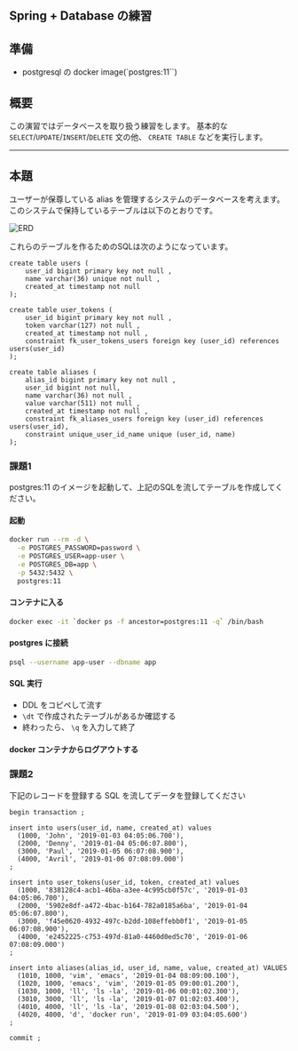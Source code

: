 Spring + Database の練習
---

準備
---

* postgresql の docker image(`postgres:11``)

概要
---

この演習ではデータベースを取り扱う練習をします。
基本的な `SELECT`/`UPDATE`/`INSERT`/`DELETE` 文の他、 `CREATE TABLE` などを実行します。

---

本題
---

ユーザーが保尊している alias を管理するシステムのデータベースを考えます。
このシステムで保持しているテーブルは以下のとおりです。

![ERD](http://www.plantuml.com/plantuml/png/ZP2n2i8m48RtF4L6HJ9KKQ5JNLnS77GgKixsq62IId8fYF7TfPNQ8hGuviznt_zTuWWiUQqO6fBqu4U7rl4dutp6lKERoI8-ouiqnDFzxiI44CsV0Orn1JQ_WfqiLjCcp2q2OP41nIGrEW9zPo_MttqeRsX60Ecs1w5w-4k9vkk_C1ibmM7BWFerPF5Je8OFsrMWV9SkesYy3VkSCWGXGkZKUt4PsguiGLDuhTu0)

これらのテーブルを作るためのSQLは次のようになっています。

```postgresql
create table users (
    user_id bigint primary key not null ,
    name varchar(36) unique not null ,
    created_at timestamp not null 
);

create table user_tokens (
    user_id bigint primary key not null ,
    token varchar(127) not null ,
    created_at timestamp not null ,
    constraint fk_user_tokens_users foreign key (user_id) references users(user_id)
);

create table aliases (
    alias_id bigint primary key not null ,
    user_id bigint not null,
    name varchar(36) not null ,
    value varchar(511) not null ,
    created_at timestamp not null ,
    constraint fk_aliases_users foreign key (user_id) references users(user_id),
    constraint unique_user_id_name unique (user_id, name)
);
```

### 課題1

postgres:11 のイメージを起動して、上記のSQLを流してテーブルを作成してください。

#### 起動

```bash
docker run --rm -d \
  -e POSTGRES_PASSWORD=password \
  -e POSTGRES_USER=app-user \
  -e POSTGRES_DB=app \
  -p 5432:5432 \
  postgres:11
```

#### コンテナに入る

```bash
docker exec -it `docker ps -f ancestor=postgres:11 -q` /bin/bash
```

#### postgres に接続

```bash
psql --username app-user --dbname app
```

#### SQL 実行

* DDL をコピペして流す
* `\dt` で作成されたテーブルがあるか確認する
* 終わったら、 `\q` を入力して終了

#### docker コンテナからログアウトする


### 課題2

下記のレコードを登録する SQL を流してデータを登録してください

```postgresql
begin transaction ;

insert into users(user_id, name, created_at) values
  (1000, 'John', '2019-01-03 04:05:06.700'),
  (2000, 'Denny', '2019-01-04 05:06:07.800'),
  (3000, 'Paul', '2019-01-05 06:07:08.900'),
  (4000, 'Avril', '2019-01-06 07:08:09.000')
;

insert into user_tokens(user_id, token, created_at) values 
  (1000, '838128c4-acb1-46ba-a3ee-4c995cb0f57c', '2019-01-03 04:05:06.700'),
  (2000, '5902e8df-a472-4bac-b164-782a0185a6ba', '2019-01-04 05:06:07.800'),
  (3000, 'f45e0620-4932-497c-b2dd-108effebb0f1', '2019-01-05 06:07:08.900'),
  (4000, 'e2452225-c753-497d-81a0-4460d0ed5c70', '2019-01-06 07:08:09.000')
;

insert into aliases(alias_id, user_id, name, value, created_at) VALUES 
  (1010, 1000, 'vim', 'emacs', '2019-01-04 08:09:00.100'),
  (1020, 1000, 'emacs', 'vim', '2019-01-05 09:00:01.200'),
  (1030, 1000, 'll', 'ls -la', '2019-01-06 00:01:02.300'),
  (3010, 3000, 'll', 'ls -la', '2019-01-07 01:02:03.400'),
  (4010, 4000, 'll', 'ls -la', '2019-01-08 02:03:04.500'),
  (4020, 4000, 'd', 'docker run', '2019-01-09 03:04:05.600')
;

commit ;
```





